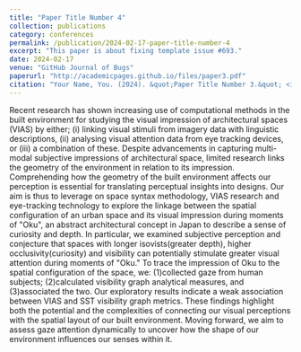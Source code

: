 ```yaml
---
title: "Paper Title Number 4"
collection: publications
category: conferences
permalink: /publication/2024-02-17-paper-title-number-4
excerpt: "This paper is about fixing template issue #693."
date: 2024-02-17
venue: "GitHub Journal of Bugs"
paperurl: "http://academicpages.github.io/files/paper3.pdf"
citation: "Your Name, You. (2024). &quot;Paper Title Number 3.&quot; <i>GitHub Journal of Bugs</i>. 1(3)."
---
```


Recent research has shown increasing use of computational methods in the built environment for studying the visual impression of architectural spaces (VIAS) by either; (i) linking visual stimuli from imagery data with linguistic descriptions, (ii) analysing visual attention data from eye tracking devices, or (iii) a combination of these. Despite advancements in capturing multi-modal subjective impressions of architectural space, limited research links the geometry of the environment in relation to its impression. Comprehending how the geometry of the built environment affects our perception is essential for translating perceptual insights into designs. Our aim is thus to leverage on space syntax methodology, VIAS research and eye-tracking technology to explore the linkage between the spatial configuration of an urban space and its visual impression during moments of "Oku", an abstract architectural concept in Japan to describe a sense of curiosity and depth. In particular, we examined subjective perception and conjecture that spaces with longer isovists(greater depth), higher occlusivity(curiosity) and visibility can potentially stimulate greater visual attention during moments of "Oku." To trace the impression of Oku to the spatial configuration of the space, we: (1)collected gaze from human subjects; (2)calculated visibility graph analytical measures, and (3)associated the two. Our exploratory results indicate a weak association between VIAS and SST visibility graph metrics. These findings highlight both the potential and the complexities of connecting our visual perceptions with the spatial layout of our built environment. Moving forward, we aim to assess gaze attention dynamically to uncover how the shape of our environment influences our senses within it.
